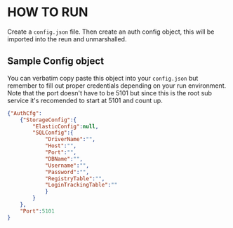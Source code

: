 # HOW TO RUN

Create a `config.json` file. Then create an auth config object, this will be imported into the reun and unmarshalled.

## Sample Config object

You can verbatim copy paste this object into your `config.json` but remember to fill out proper credentials depending on your run environment.
Note that the port doesn't have to be 5101 but since this is the root sub service it's recomended to start at 5101 and count up.

```json
{"AuthCfg":
    {"StorageConfig":{
        "ElasticConfig":null,
        "SQLConfig":{
            "DriverName":"",
            "Host":"",
            "Port":"",
            "DBName":"",
            "Username":"",
            "Password":"",
            "RegistryTable":"",
            "LoginTrackingTable":""
            }
        }
    },
    "Port":5101
}

```
